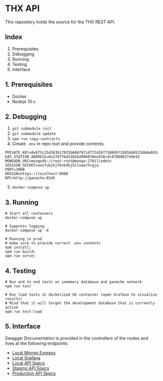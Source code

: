# THX API

This repository holds the source for the THX REST API.

## Index

1. Prerequisites
2. Debugging
3. Running
4. Testing
5. Interface

## 1. Prerequisites

-   Docker
-   Nodejs 10.x

## 2. Debugging

1. `git submodule init`
2. `git submodule update`
3. `npm run copy-contracts`
4. Create `.env` in repo root and provide contents:

```
PRIVATE_KEY=0x873c254263b17925b686f971d7724267710895f1585bb0533db8e693a2af32ff
GAS_STATION_ADDRESS=0x278ff6d33826d906070ee938cdc9788003749e93
MONGODB_URI=mongodb://root:root@mongo:27017/admin
SESSION_SECRET=uoifubjhjfknbdkjhiluaerhrgja
PORT=3000
ORIGIN=https://localhost:8080
RPC=http://ganache:8545
```

5. `docker-compose up`

## 3. Running

```
# Start all containers
docker-compose up

# Suppress logging
docker-compose up -d

# Running in prod
# make sure to provide correct .env contents
npm install;
npm run build;
npm run serve;
```

## 4. Testing

```
# Run end to end tests on inmemory database and ganache network
npm run test

# Run load tests in dockerized k6 container (open Grafana to visualize results)
# Mind that it will target the development database that is currently active
npm run test:load
```

## 5. Interface

Swagger Documentation is provided in the controllers of the routes and lives at the following endpoints:

-   [Local Mongo Express](http://localhost:8081)
-   [Local Grafana](http://localhost:8082)
-   [Local API Specs](https://localhost:3000/v1/docs/)
-   [Staging API Specs](https://dev.api.thx.network/v1/docs/)
-   [Production API Specs](https://api.thx.network/v1/docs/)
